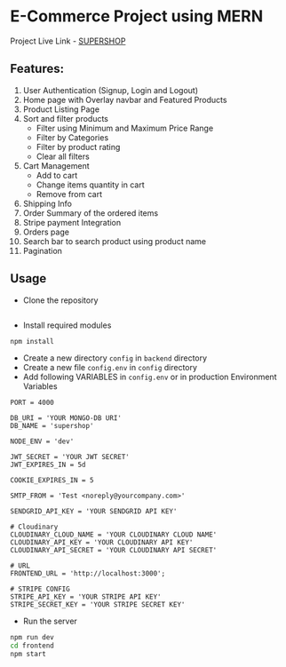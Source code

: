 # E-Commerce Project using MERN
Project Live Link - [SUPERSHOP](https://supershop-ecommerce-website.herokuapp.com/)

## Features:
1. User Authentication (Signup, Login and Logout)
2. Home page with Overlay navbar and Featured Products
3. Product Listing Page
4. Sort and filter products
   - Filter using Minimum and Maximum Price Range
   - Filter by Categories
   - Filter by product rating
   - Clear all filters
5. Cart Management 
   - Add to cart 
   - Change items quantity in cart 
   - Remove from cart
7. Shipping Info
8. Order Summary of the ordered items
10. Stripe payment Integration
11. Orders page
12. Search bar to search product using product name
13. Pagination 

## Usage

- Clone the repository
```
```
- Install required modules
  
```bash
npm install
```

- Create a new directory `config` in `backend` directory
- Create a new file `config.env` in `config` directory
- Add following VARIABLES in `config.env` or in production Environment Variables
  
```env
PORT = 4000

DB_URI = 'YOUR MONGO-DB URI'
DB_NAME = 'supershop'

NODE_ENV = 'dev'

JWT_SECRET = 'YOUR JWT SECRET'
JWT_EXPIRES_IN = 5d

COOKIE_EXPIRES_IN = 5

SMTP_FROM = 'Test <noreply@yourcompany.com>'

SENDGRID_API_KEY = 'YOUR SENDGRID API KEY'

# Cloudinary
CLOUDINARY_CLOUD_NAME = 'YOUR CLOUDINARY CLOUD NAME'
CLOUDINARY_API_KEY = 'YOUR CLOUDINARY API KEY'
CLOUDINARY_API_SECRET = 'YOUR CLOUDINARY API SECRET'

# URL
FRONTEND_URL = 'http://localhost:3000';

# STRIPE CONFIG
STRIPE_API_KEY = 'YOUR STRIPE API KEY'
STRIPE_SECRET_KEY = 'YOUR STRIPE SECRET KEY'
```

- Run the server

```bash
npm run dev
cd frontend
npm start
```
